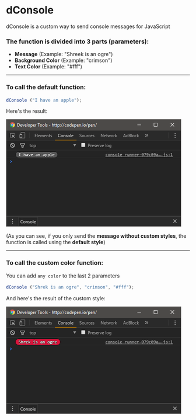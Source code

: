 # dConsole

dConsole is a custom way to send console messages for JavaScript

### The function is divided into 3 parts (parameters):

* **Message**			(Example: "Shreek is an ogre")
* **Background Color**	(Example: "crimson")
* **Text Color**		(Example: "#fff")

---

### To call the default function:

```javascript
dConsole ("I have an apple");
```

Here's the result:

![alt tag](https://raw.githubusercontent.com/dcy987/dConsole/master/screenshots/screenshot-01.png)

(As you can see, if you only send the **message without custom styles**, the function is called using the **default style**)

---

### To call the custom color function:
You can add `any color` to the last 2 parameters 

```javascript
dConsole ("Shrek is an ogre", "crimson", "#fff");
```
And here's the result of the custom style:

![alt tag](https://raw.githubusercontent.com/dcy987/dConsole/master/screenshots/screenshot-02.png)
